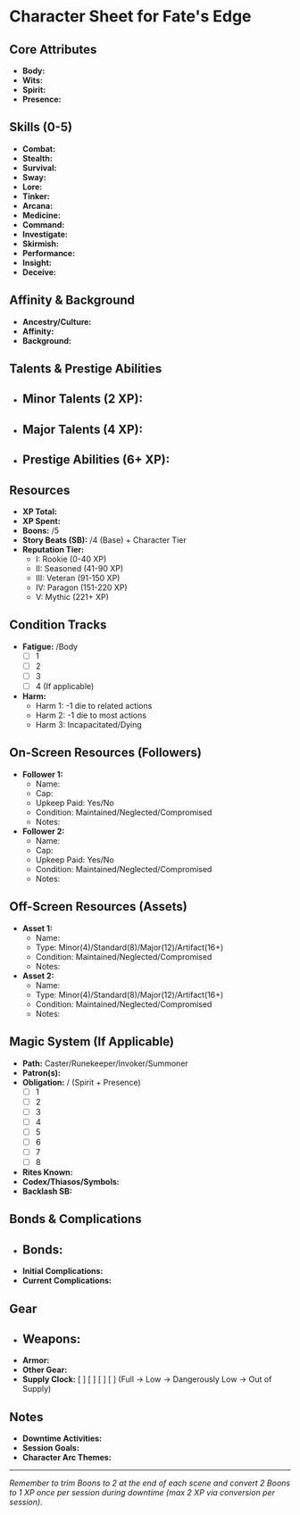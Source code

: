 # Character Sheet for Fate's Edge

## Core Attributes
- **Body:** 
- **Wits:** 
- **Spirit:** 
- **Presence:** 

## Skills (0-5)
- **Combat:** 
- **Stealth:** 
- **Survival:** 
- **Sway:** 
- **Lore:** 
- **Tinker:** 
- **Arcana:** 
- **Medicine:** 
- **Command:** 
- **Investigate:** 
- **Skirmish:** 
- **Performance:** 
- **Insight:** 
- **Deceive:** 

## Affinity & Background
- **Ancestry/Culture:** 
- **Affinity:** 
- **Background:** 

## Talents & Prestige Abilities
- **Minor Talents (2 XP):**
  - 
- **Major Talents (4 XP):**
  - 
- **Prestige Abilities (6+ XP):**
  - 

## Resources
- **XP Total:** 
- **XP Spent:** 
- **Boons:** /5
- **Story Beats (SB):** /4 (Base) + Character Tier
- **Reputation Tier:** 
  - I: Rookie (0-40 XP)
  - II: Seasoned (41-90 XP)
  - III: Veteran (91-150 XP)
  - IV: Paragon (151-220 XP)
  - V: Mythic (221+ XP)

## Condition Tracks
- **Fatigue:** /Body
  - [ ] 1
  - [ ] 2
  - [ ] 3
  - [ ] 4 (If applicable)
- **Harm:**
  - Harm 1: -1 die to related actions
  - Harm 2: -1 die to most actions
  - Harm 3: Incapacitated/Dying

## On-Screen Resources (Followers)
- **Follower 1:**
  - Name: 
  - Cap: 
  - Upkeep Paid: Yes/No
  - Condition: Maintained/Neglected/Compromised
  - Notes: 
- **Follower 2:**
  - Name: 
  - Cap: 
  - Upkeep Paid: Yes/No
  - Condition: Maintained/Neglected/Compromised
  - Notes: 

## Off-Screen Resources (Assets)
- **Asset 1:**
  - Name: 
  - Type: Minor(4)/Standard(8)/Major(12)/Artifact(16+)
  - Condition: Maintained/Neglected/Compromised
  - Notes: 
- **Asset 2:**
  - Name: 
  - Type: Minor(4)/Standard(8)/Major(12)/Artifact(16+)
  - Condition: Maintained/Neglected/Compromised
  - Notes: 

## Magic System (If Applicable)
- **Path:** Caster/Runekeeper/Invoker/Summoner
- **Patron(s):** 
- **Obligation:** / (Spirit + Presence)
  - [ ] 1
  - [ ] 2
  - [ ] 3
  - [ ] 4
  - [ ] 5
  - [ ] 6
  - [ ] 7
  - [ ] 8
- **Rites Known:** 
- **Codex/Thiasos/Symbols:** 
- **Backlash SB:** 

## Bonds & Complications
- **Bonds:**
  - 
- **Initial Complications:** 
- **Current Complications:** 

## Gear
- **Weapons:**
  - 
- **Armor:** 
- **Other Gear:** 
- **Supply Clock:** [ ] [ ] [ ] [ ] (Full → Low → Dangerously Low → Out of Supply)

## Notes
- **Downtime Activities:** 
- **Session Goals:** 
- **Character Arc Themes:** 

---

*Remember to trim Boons to 2 at the end of each scene and convert 2 Boons to 1 XP once per session during downtime (max 2 XP via conversion per session).*
